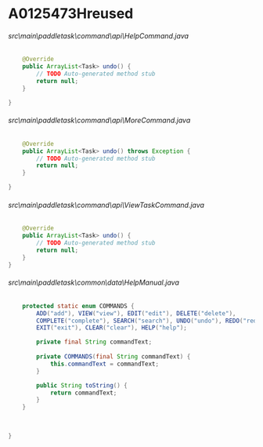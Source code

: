 # A0125473Hreused
###### src\main\paddletask\command\api\HelpCommand.java
``` java
	@Override
	public ArrayList<Task> undo() {
		// TODO Auto-generated method stub
		return null;
	}

}
```
###### src\main\paddletask\command\api\MoreCommand.java
``` java
	@Override
	public ArrayList<Task> undo() throws Exception {
		// TODO Auto-generated method stub
		return null;
	}

}
```
###### src\main\paddletask\command\api\ViewTaskCommand.java
``` java
	@Override
	public ArrayList<Task> undo() {
		// TODO Auto-generated method stub
		return null;
	}
}
```
###### src\main\paddletask\common\data\HelpManual.java
``` java
	protected static enum COMMANDS {
		ADD("add"), VIEW("view"), EDIT("edit"), DELETE("delete"), 
		COMPLETE("complete"), SEARCH("search"), UNDO("undo"), REDO("redo"),
		EXIT("exit"), CLEAR("clear"), HELP("help");

		private final String commandText;
		
		private COMMANDS(final String commandText) {
			this.commandText = commandText;
		}

		public String toString() {
			return commandText;
		}
	}

	
	
}
```
